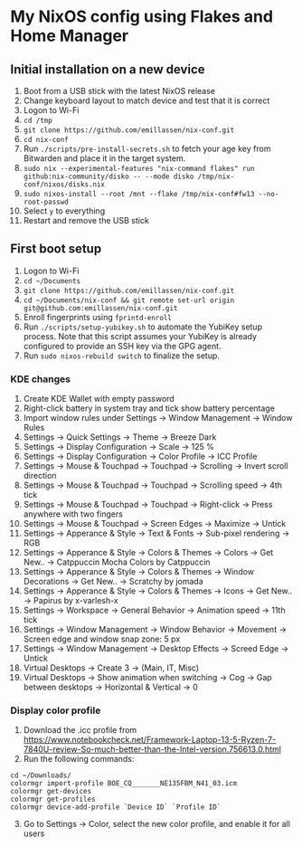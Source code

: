# My NixOS config using Flakes and Home Manager

## Initial installation on a new device

1. Boot from a USB stick with the latest NixOS release
2. Change keyboard layout to match device and test that it is correct
3. Logon to Wi-Fi
4. `cd /tmp`
5. `git clone https://github.com/emillassen/nix-conf.git`
6. `cd nix-conf`
7. Run `./scripts/pre-install-secrets.sh` to fetch your age key from Bitwarden and place it in the target system.
8. `sudo nix --experimental-features "nix-command flakes" run github:nix-community/disko -- --mode disko /tmp/nix-conf/nixos/disks.nix`
9. `sudo nixos-install --root /mnt --flake /tmp/nix-conf#fw13 --no-root-passwd`
10. Select `y` to everything
11. Restart and remove the USB stick

## First boot setup

1. Logon to Wi-Fi
2. `cd ~/Documents`
3. `git clone https://github.com/emillassen/nix-conf.git`
4. `cd ~/Documents/nix-conf && git remote set-url origin git@github.com:emillassen/nix-conf.git`
5. Enroll fingerprints using `fprintd-enroll`
6. Run `./scripts/setup-yubikey.sh` to automate the YubiKey setup process. Note that this script assumes your YubiKey is already configured to provide an SSH key via the GPG agent.
7. Run `sudo nixos-rebuild switch` to finalize the setup.

### KDE changes

1. Create KDE Wallet with empty password
1. Right-click battery in system tray and tick show battery percentage
1. Import window rules under Settings -> Window Management -> Window Rules
1. Settings -> Quick Settings -> Theme -> Breeze Dark
1. Settings -> Display Configuration -> Scale -> 125 %
1. Settings -> Display Configuration -> Color Profile -> ICC Profile
1. Settings -> Mouse & Touchpad -> Touchpad -> Scrolling -> Invert scroll direction
1. Settings -> Mouse & Touchpad -> Touchpad -> Scrolling speed -> 4th tick
1. Settings -> Mouse & Touchpad -> Touchpad -> Right-click -> Press anywhere with two fingers
1. Settings -> Mouse & Touchpad -> Screen Edges -> Maximize -> Untick
1. Settings -> Apperance & Style -> Text & Fonts -> Sub-pixel rendering -> RGB
1. Settings -> Apperance & Style -> Colors & Themes -> Colors -> Get New.. -> Catppuccin Mocha Colors by Catppuccin
1. Settings -> Apperance & Style -> Colors & Themes -> Window Decorations -> Get New.. -> Scratchy by jomada
1. Settings -> Apperance & Style -> Colors & Themes -> Icons -> Get New.. -> Papirus by x-varlesh-x
1. Settings -> Workspace -> General Behavior -> Animation speed -> 11th tick
1. Settings -> Window Management -> Window Behavior -> Movement -> Screen edge and window snap zone: 5 px
1. Settings -> Window Management -> Desktop Effects -> Screed Edge -> Untick
1. Virtual Desktops -> Create 3 -> (Main, IT, Misc)
1. Virtual Desktops -> Show animation when switching -> Cog -> Gap between desktops -> Horizontal & Vertical -> 0

### Display color profile

1. Download the .icc profile from https://www.notebookcheck.net/Framework-Laptop-13-5-Ryzen-7-7840U-review-So-much-better-than-the-Intel-version.756613.0.html
1. Run the following commands:

```
cd ~/Downloads/
colormgr import-profile BOE_CQ_______NE135FBM_N41_03.icm
colormgr get-devices
colormgr get-profiles
colormgr device-add-profile `Device ID` `Profile ID`
```

3. Go to Settings -> Color, select the new color profile, and enable it for all users
